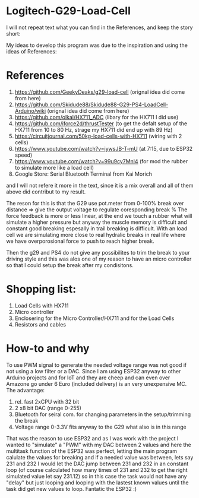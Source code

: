 # Logitech-G29-Load-Cell

I will not repeat text what you can find in the References, and keep the story short:

My ideas to develop this program was due to the inspiration and using the ideas of References:

# References
1) https://github.com/GeekyDeaks/g29-load-cell (orignal idea did come from here)
2) https://github.com/Skidude88/Skidude88-G29-PS4-LoadCell-Arduino/wiki (orignal idea did come from here)
3) https://github.com/olkal/HX711_ADC (libary for the HX711 I did use)
4) https://github.com/iforce2d/thrustTester (to get the defalt setup of the HX711 from 10 to 80 Hz, strage my HX711 did end up with 89 Hz)
5) https://circuitjournal.com/50kg-load-cells-with-HX711 (wiring with 2 cells)
6) https://www.youtube.com/watch?v=iywsJB-T-mU (at 7:15, due to ESP32 speed)
7) https://www.youtube.com/watch?v=99u9cy7Mnl4 (for mod the rubber to simulate more like a load cell)
8) Google Store: Serial Bluetooth Terminal from Kai Morich

and I will not refere it more in the text, since it is a mix overall and all of them above did contribut to my result.

The reson for this is that the G29 use pot.meter from 0-100% break over distance => give the output voltage to regulate coresponding break %
The force feedback is more or less linear, at the end we touch a rubber what will simulate a higher pressure but anyway the muscle memory is difficult
and constant good breaking espesally in trail breaking is difficult. With an load cell we are simulating more close to real hydralic breaks in real life
where we have overporosional force to push to reach higher break.

Then the g29 and PS4 do not give any possibilites to trim the break to your driving style and this was alos one of my reason to have an micro controller so that I could setup the break after my condisitons.

# Shopping list:
1) Load Cells with HX711 
2) Micro controller 
3) Enclosering for the Micro Controller/HX711 and for the Load Cells
4) Resistors and cables

# How-to and why

To use PWM signal to generate the needed voltage range was not good if not using a low filter or a DAC. Since I am using ESP32 anyway to other Arduino projects and for IoT and they are cheep and can even over Amazone go under 6 Euro (included delivery) is an very unexpensive MC.
The advantage:
1) rel. fast 2xCPU with 32 bit
2) 2 x8 bit DAC (range 0-255)
3) Bluetooth for seiral com. for changing parameters in the setup/trimming the break
4) Voltage range 0-3.3V fits anyway to the G29 what also is in this range

That was the reason to use ESP32 and as I was work with the project I wanted to "simulate" a "PWM" with my DAC between 2 values and here the multitask function of the ESP32 was perfect, letting the main program calulate the values for breaking and if a needed value was between, lets say 231 and 232 I would let the DAC jump between 231 and 232 in an constant loop (of course calculated how many times of 231 and 232 to get the right simulated value let say 231.12) so in this case the task would not have any "delay" but just looping and looping with the lastest known values until the task did get new values to loop. Fantatic the ESP32 :)














